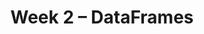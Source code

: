 ---
title: Week 2 – DataFrames
weekNumber: 2
days:
    - date: 2025-4-7
      events: 
        - name: LEC 4
          type: lecture
          title: Arrays and DataFrames
          url:
          html:
          podcast:
          readings:
            - name: BPD 9
              url: https://notes.dsc10.com/02-data_sets/accessing.html
          keywords: array methods, np.arange, .read_csv, .get, .assign, .sort_values, .iloc, .loc, index
    - date: 2025-4-9
      events: 
        - name: LEC 5
          type: lecture
          title: Querying and Grouping
          url:
          html:
          podcast:
          readings:
            - name: BPD 10-11
              url: https://notes.dsc10.com/02-data_sets/querying.html
          keywords: .set_index, Booleans, querying, .shape, &, |, .take, .groupby, aggregation
        - name: DISC 2
          type: disc
          title: Arrays and DataFrames
          url:
    - date: 2025-4-10
      events:
        - name: LAB 1
          type: lab
          title: Arrays and DataFrames
          url:
    - date: 2025-4-11
      events: 
        - name: LEC 6
          type: lecture
          title: Grouping and Data Visualization
          url:
          html:
          podcast:
          readings:
            - name: CIT 7.0-7.1
              url: https://inferentialthinking.com/chapters/07/Visualization.html
          keywords: .groupby, numerical vs. categorical, scatter plot, line plot, bar chart
---